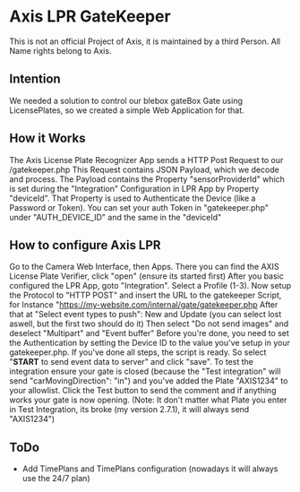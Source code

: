 # Axis LPR GateKeeper
This is not an official Project of Axis, it is maintained by a third Person. All Name rights belong to Axis.

## Intention
We needed a solution to control our blebox gateBox Gate using LicensePlates, so we created a simple Web Application for that.

## How it Works
The Axis License Plate Recognizer App sends a HTTP Post Request to our /gatekeeper.php
This Request contains JSON Payload, which we decode and process. 
The Payload contains the Property "sensorProviderId" which is set during the "Integration" Configuration in LPR App by Property "deviceId". That Property is used to Authenticate the Device (like a Password or Token).
You can set your auth Token in "gatekeeper.php" under "AUTH_DEVICE_ID" and the same in the "deviceId"

## How to configure Axis LPR
Go to the Camera Web Interface, then Apps.
There you can find the AXIS License Plate Verifier, click "open" (ensure its started first)
After you basic configured the LPR App, goto "Integration".
Select a Profile (1-3). 
Now setup the Protocol to "HTTP POST" and insert the URL to the gatekeeper Script, for Instance "https://my-website.com/internal/gate/gatekeeper.php
After that at "Select event types to push": New and Update (you can select lost aswell, but the first two should do it)
Then select "Do not send images" and deselect "Multipart" and "Event buffer"
Before you're done, you need to set the Authentication by setting the Device ID to the value you've setup in your gatekeeper.php.
If you've done all steps, the script is ready. So select "**START** to send event data to server" and click "save".
To test the integration ensure your gate is closed (because the "Test integration" will send "carMovingDirection": "in") and you've added the Plate "AXIS1234" to your allowlist. 
Click the Test button to send the comment and if anything works your gate is now opening.
(Note: It don't matter what Plate you enter in Test Integration, its broke (my version 2.7.1), it will always send "AXIS1234")

## ToDo
- Add TimePlans and TimePlans configuration (nowadays it will always use the 24/7 plan)